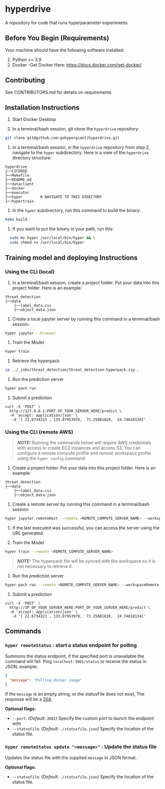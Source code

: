 # hyperdrive

A repository for code that runs hyperparameter experiments.

## Before You Begin (Requirements)

Your machine should have the following software installed:

1. Python >= 3.9
2. Docker
   -Get Docker Here: https://docs.docker.com/get-docker/

## Contributing

See CONTRIBUTORS.md for details on requirements.

## Installation Instructions

1. Start Docker Desktop

1. In a terminal/bash session, git clone the `hyperdrive` repository:

```bash
git clone git@github.com:gohypergiant/hyperdrive.git
```

1. In a terminal/bash session, in the `hyperdrive` repository from step 2, navigate to the `hyper` subdirectory. Here is a view of the `hyperdrive` directory structure:

```
hyperdrive
├──LICENSE
├──Makefile
├──README.md
├──dataclient
├──docker
├──executor
├──hyper        # NAVIGATE TO THIS DIRECTORY
├──hypertrain
```

1. In the `hyper` subdirectory, run this command to build the binary:

```bash
make build
```

1. If you want to put the binary in your path, run this:

```bash
  sudo mv hyper /usr/local/bin/hyper && \
  sudo chmod +x /usr/local/bin/hyper
```

## Training model and deploying Instructions

### Using the CLI (local)

1. In a terminal/bash session, create a project folder. Put your data into this project folder. Here is an example:

```
threat_detection
├──data
    ├──label_data.csv
    ├──object_data.json
```

1. Create a local jupyter server by running this command in a terminal/bash session:

```bash
hyper jupyter --browser
```

1. Train the Model

```bash
hyper train
```

1. Retrieve the hyperpack

```bash
cp ../_jobs/threat_detection/threat_detection.hyperpack.zip .
```

1. Run the prediction server

```bash
hyper pack run
```

1. Submit a prediction

```
curl -X 'POST' \
  http://127.0.0.1:PORT_OF_YOUR_SERVER_HERE/predict \
  -H 'accept: application/json' \
   -d '[ 22.6734323 , 133.87953978,  71.25881828,  24.74618134]'
```

### Using the CLI (remote AWS)

> **_NOTE:_** Running the commands below will require AWS credentials with access to create EC2 instances and access S3. You can configure a remote compute profile and remote workspace profile using the `hyper config` command

1. Create a project folder. Put your data into this project folder. Here is an example:

```
threat_detection
├──data
    ├──label_data.csv
    ├──object_data.json
```

1. Create a remote server by running this command in a terminal/bash session:

```bash
hyper jupyter remoteHost --remote <REMOTE_COMPUTE_SERVER_NAME> --workspaceRemote <REMOTE_WORKSPACE_SERVER_NAME>  --ec2InstanceType <EC2_TYPE> --amiId {AMI_ID}
```

1. If the last executed was successful, you can access the server using the URL generated.

2. Train the Model

```bash
hyper train --remote <REMOTE_COMPUTE_SERVER_NAME>
```

> **_NOTE:_** The hyperpack file will be synced with the workspace so it is not necessary to retrieve it.

1. Run the prediction server

```bash
hyper pack run --remote <REMOTE_COMPUTE_SERVER_NAME> --workspaceRemote <REMOTE_WORKSPACE_SERVER_NAME>  --ec2InstanceType <EC2_TYPE> --amiId {AMI_ID}
```

1. Submit a prediction

```
curl -X 'POST' \
  http://IP_OF_YOUR_SERVER_HERE:PORT_OF_YOUR_SERVER_HERE/predict \
  -H 'accept: application/json' \
   -d '[ 22.6734323 , 133.87953978,  71.25881828,  24.74618134]'
```

## Commands

### `hyper remoteStatus` : start a status endpoint for polling

Summons the status endpoint, if the specified port is unavailable the command will fail. Ping `localhost:3001/status` to receive the status in JSON, example:

```json
{
  "message": "Pulling docker image"
}
```

If the `message` is an empty string, or the statusFile does not exist, The response will be a [204](https://developer.mozilla.org/en-US/docs/Web/HTTP/Status/204).

**Optional flags:**

- `--port`: _(Default: `3001`)_ Specify the custom port to launch the endpoint with
- `--statusFile`: _(Default: `./statusfile.json`)_ Specify the location of the status file.

### `hyper remoteStatus update "<message>"` : Update the status file

Updates the status file with the supplied `message` in JSON format.

**Optional flags:**

- `--statusFile`: _(Default: `./statusfile.json`)_ Specify the location of the status file.
